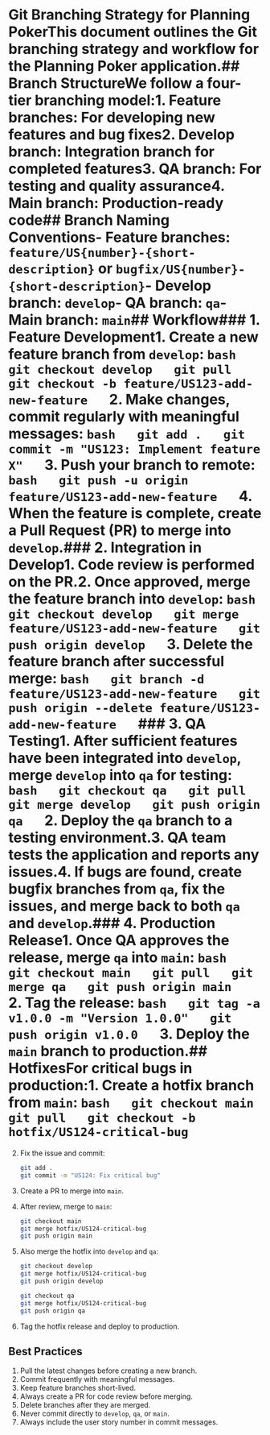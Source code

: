# Git Branching Strategy for Planning PokerThis document outlines the Git branching strategy and workflow for the Planning Poker application.## Branch StructureWe follow a four-tier branching model:1. **Feature branches**: For developing new features and bug fixes2. **Develop branch**: Integration branch for completed features3. **QA branch**: For testing and quality assurance4. **Main branch**: Production-ready code## Branch Naming Conventions- **Feature branches**: `feature/US{number}-{short-description}` or `bugfix/US{number}-{short-description}`- **Develop branch**: `develop`- **QA branch**: `qa`- **Main branch**: `main`## Workflow### 1. Feature Development1. Create a new feature branch from `develop`:   ```bash   git checkout develop   git pull   git checkout -b feature/US123-add-new-feature   ```2. Make changes, commit regularly with meaningful messages:   ```bash   git add .   git commit -m "US123: Implement feature X"   ```3. Push your branch to remote:   ```bash   git push -u origin feature/US123-add-new-feature   ```4. When the feature is complete, create a Pull Request (PR) to merge into `develop`.### 2. Integration in Develop1. Code review is performed on the PR.2. Once approved, merge the feature branch into `develop`:   ```bash   git checkout develop   git merge feature/US123-add-new-feature   git push origin develop   ```3. Delete the feature branch after successful merge:   ```bash   git branch -d feature/US123-add-new-feature   git push origin --delete feature/US123-add-new-feature   ```### 3. QA Testing1. After sufficient features have been integrated into `develop`, merge `develop` into `qa` for testing:   ```bash   git checkout qa   git pull   git merge develop   git push origin qa   ```2. Deploy the `qa` branch to a testing environment.3. QA team tests the application and reports any issues.4. If bugs are found, create bugfix branches from `qa`, fix the issues, and merge back to both `qa` and `develop`.### 4. Production Release1. Once QA approves the release, merge `qa` into `main`:   ```bash   git checkout main   git pull   git merge qa   git push origin main   ```2. Tag the release:   ```bash   git tag -a v1.0.0 -m "Version 1.0.0"   git push origin v1.0.0   ```3. Deploy the `main` branch to production.## HotfixesFor critical bugs in production:1. Create a hotfix branch from `main`:   ```bash   git checkout main   git pull   git checkout -b hotfix/US124-critical-bug   ```

2. Fix the issue and commit:
   ```bash
   git add .
   git commit -m "US124: Fix critical bug"
   ```

3. Create a PR to merge into `main`.
4. After review, merge to `main`:
   ```bash
   git checkout main
   git merge hotfix/US124-critical-bug
   git push origin main
   ```

5. Also merge the hotfix into `develop` and `qa`:
   ```bash
   git checkout develop
   git merge hotfix/US124-critical-bug
   git push origin develop
   
   git checkout qa
   git merge hotfix/US124-critical-bug
   git push origin qa
   ```

6. Tag the hotfix release and deploy to production.

## Best Practices

1. Pull the latest changes before creating a new branch.
2. Commit frequently with meaningful messages.
3. Keep feature branches short-lived.
4. Always create a PR for code review before merging.
5. Delete branches after they are merged.
6. Never commit directly to `develop`, `qa`, or `main`.
7. Always include the user story number in commit messages.
